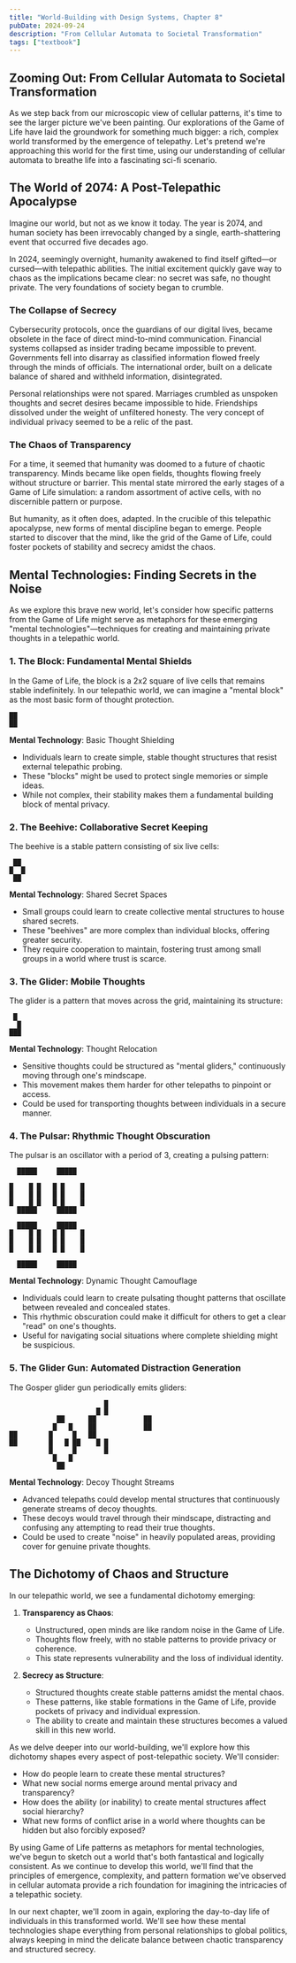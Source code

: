 ```yaml
---
title: "World-Building with Design Systems, Chapter 8"
pubDate: 2024-09-24
description: "From Cellular Automata to Societal Transformation"
tags: ["textbook"]
---
```


## Zooming Out: From Cellular Automata to Societal Transformation

As we step back from our microscopic view of cellular patterns, it's time to see the larger picture we've been painting. Our explorations of the Game of Life have laid the groundwork for something much bigger: a rich, complex world transformed by the emergence of telepathy. Let's pretend we're approaching this world for the first time, using our understanding of cellular automata to breathe life into a fascinating sci-fi scenario.

## The World of 2074: A Post-Telepathic Apocalypse

Imagine our world, but not as we know it today. The year is 2074, and human society has been irrevocably changed by a single, earth-shattering event that occurred five decades ago.

In 2024, seemingly overnight, humanity awakened to find itself gifted—or cursed—with telepathic abilities. The initial excitement quickly gave way to chaos as the implications became clear: no secret was safe, no thought private. The very foundations of society began to crumble.

### The Collapse of Secrecy

Cybersecurity protocols, once the guardians of our digital lives, became obsolete in the face of direct mind-to-mind communication. Financial systems collapsed as insider trading became impossible to prevent. Governments fell into disarray as classified information flowed freely through the minds of officials. The international order, built on a delicate balance of shared and withheld information, disintegrated.

Personal relationships were not spared. Marriages crumbled as unspoken thoughts and secret desires became impossible to hide. Friendships dissolved under the weight of unfiltered honesty. The very concept of individual privacy seemed to be a relic of the past.

### The Chaos of Transparency

For a time, it seemed that humanity was doomed to a future of chaotic transparency. Minds became like open fields, thoughts flowing freely without structure or barrier. This mental state mirrored the early stages of a Game of Life simulation: a random assortment of active cells, with no discernible pattern or purpose.

But humanity, as it often does, adapted. In the crucible of this telepathic apocalypse, new forms of mental discipline began to emerge. People started to discover that the mind, like the grid of the Game of Life, could foster pockets of stability and secrecy amidst the chaos.

## Mental Technologies: Finding Secrets in the Noise

As we explore this brave new world, let's consider how specific patterns from the Game of Life might serve as metaphors for these emerging "mental technologies"—techniques for creating and maintaining private thoughts in a telepathic world.

### 1. The Block: Fundamental Mental Shields

In the Game of Life, the block is a 2x2 square of live cells that remains stable indefinitely. In our telepathic world, we can imagine a "mental block" as the most basic form of thought protection.

```
██
██
```

**Mental Technology**: Basic Thought Shielding
- Individuals learn to create simple, stable thought structures that resist external telepathic probing.
- These "blocks" might be used to protect single memories or simple ideas.
- While not complex, their stability makes them a fundamental building block of mental privacy.

### 2. The Beehive: Collaborative Secret Keeping

The beehive is a stable pattern consisting of six live cells:

```
 ██ 
█  █
 ██ 
```

**Mental Technology**: Shared Secret Spaces
- Small groups could learn to create collective mental structures to house shared secrets.
- These "beehives" are more complex than individual blocks, offering greater security.
- They require cooperation to maintain, fostering trust among small groups in a world where trust is scarce.

### 3. The Glider: Mobile Thoughts

The glider is a pattern that moves across the grid, maintaining its structure:

```
 █ 
  █
███
```

**Mental Technology**: Thought Relocation
- Sensitive thoughts could be structured as "mental gliders," continuously moving through one's mindscape.
- This movement makes them harder for other telepaths to pinpoint or access.
- Could be used for transporting thoughts between individuals in a secure manner.

### 4. The Pulsar: Rhythmic Thought Obscuration

The pulsar is an oscillator with a period of 3, creating a pulsing pattern:

```
  █████     █████
         
█    █ █   █ █    █
█    █ █   █ █    █
█    █ █   █ █    █
  █████     █████
         
  █████     █████
█    █ █   █ █    █
█    █ █   █ █    █
█    █ █   █ █    █
         
  █████     █████
```

**Mental Technology**: Dynamic Thought Camouflage
- Individuals could learn to create pulsating thought patterns that oscillate between revealed and concealed states.
- This rhythmic obscuration could make it difficult for others to get a clear "read" on one's thoughts.
- Useful for navigating social situations where complete shielding might be suspicious.

### 5. The Glider Gun: Automated Distraction Generation

The Gosper glider gun periodically emits gliders:

```
                        █
                      █ █
            ██      ██            ██
           █   █    ██            ██
██        █     █   ██
██        █   █ ██    █ █
          █     █       █
           █   █
            ██
```

**Mental Technology**: Decoy Thought Streams
- Advanced telepaths could develop mental structures that continuously generate streams of decoy thoughts.
- These decoys would travel through their mindscape, distracting and confusing any attempting to read their true thoughts.
- Could be used to create "noise" in heavily populated areas, providing cover for genuine private thoughts.

## The Dichotomy of Chaos and Structure

In our telepathic world, we see a fundamental dichotomy emerging:

1. **Transparency as Chaos**: 
   - Unstructured, open minds are like random noise in the Game of Life.
   - Thoughts flow freely, with no stable patterns to provide privacy or coherence.
   - This state represents vulnerability and the loss of individual identity.

2. **Secrecy as Structure**:
   - Structured thoughts create stable patterns amidst the mental chaos.
   - These patterns, like stable formations in the Game of Life, provide pockets of privacy and individual expression.
   - The ability to create and maintain these structures becomes a valued skill in this new world.

As we delve deeper into our world-building, we'll explore how this dichotomy shapes every aspect of post-telepathic society. We'll consider:

- How do people learn to create these mental structures?
- What new social norms emerge around mental privacy and transparency?
- How does the ability (or inability) to create mental structures affect social hierarchy?
- What new forms of conflict arise in a world where thoughts can be hidden but also forcibly exposed?

By using Game of Life patterns as metaphors for mental technologies, we've begun to sketch out a world that's both fantastical and logically consistent. As we continue to develop this world, we'll find that the principles of emergence, complexity, and pattern formation we've observed in cellular automata provide a rich foundation for imagining the intricacies of a telepathic society.

In our next chapter, we'll zoom in again, exploring the day-to-day life of individuals in this transformed world. We'll see how these mental technologies shape everything from personal relationships to global politics, always keeping in mind the delicate balance between chaotic transparency and structured secrecy.